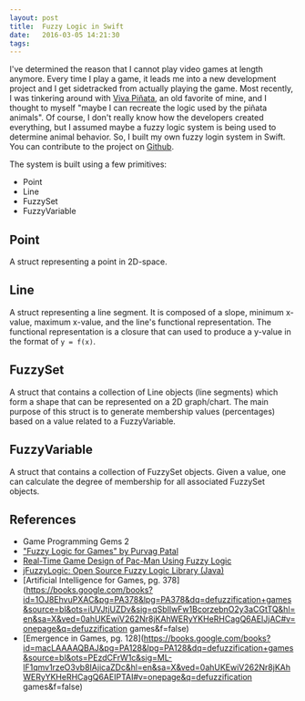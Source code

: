 ```yaml
---
layout: post
title:  Fuzzy Logic in Swift
date:   2016-03-05 14:21:30
tags:
---
```


I've determined the reason that I cannot play video games at length anymore. Every time I play a game, it leads me into a new development project and I get sidetracked from actually playing the game. Most recently, I was tinkering around with [Viva Piñata](https://en.wikipedia.org/wiki/Viva_Piñata), an old favorite of mine, and I thought to myself "maybe I can recreate the logic used by the piñata animals". Of course, I don't really know how the developers created everything, but I assumed maybe a fuzzy logic system is being used to determine animal behavior. So, I built my own fuzzy login system in Swift. You can contribute to the project on [Github](https://github.com/jarrodparkes/fuzzy-swift).

The system is built using a few primitives:

- Point
- Line
- FuzzySet
- FuzzyVariable

## Point

A struct representing a point in 2D-space.

## Line

A struct representing a line segment. It is composed of a slope, minimum x-value, maximum x-value, and the line's functional representation. The functional representation is a closure that can used to produce a y-value in the format of `y = f(x)`.

## FuzzySet

A struct that contains a collection of Line objects (line segments) which form a shape that can be represented on a 2D graph/chart. The main purpose of this struct is to generate membership values (percentages) based on a value related to a FuzzyVariable.

## FuzzyVariable

A struct that contains a collection of FuzzySet objects. Given a value, one can calculate the degree of membership for all associated FuzzySet objects.

## References

- Game Programming Gems 2
- ["Fuzzy Logic for Games" by Purvag Patal](http://purvag.com/blog/?p=284)
- [Real-Time Game Design of Pac-Man Using Fuzzy Logic](http://ccis2k.org/iajit/PDF/vol.3,no.4/7-Adnan.pdf)
- [jFuzzyLogic: Open Source Fuzzy Logic Library (Java)](http://jfuzzylogic.sourceforge.net/html/manual.html)
- [Artificial Intelligence for Games, pg. 378](https://books.google.com/books?id=1OJ8EhvuPXAC&pg=PA378&lpg=PA378&dq=defuzzification+games&source=bl&ots=iUVJtjUZDv&sig=qSbIlwFw1BcorzebnO2y3aCGtTQ&hl=en&sa=X&ved=0ahUKEwiV262Nr8jKAhWERyYKHeRHCagQ6AEIJjAC#v=onepage&q=defuzzification games&f=false)
- [Emergence in Games, pg. 128](https://books.google.com/books?id=macLAAAAQBAJ&pg=PA128&lpg=PA128&dq=defuzzification+games&source=bl&ots=PEzdCFrW1c&sig=ML-lF1qmv1rzeO3vb8IAjicaZDc&hl=en&sa=X&ved=0ahUKEwiV262Nr8jKAhWERyYKHeRHCagQ6AEIPTAI#v=onepage&q=defuzzification games&f=false)
